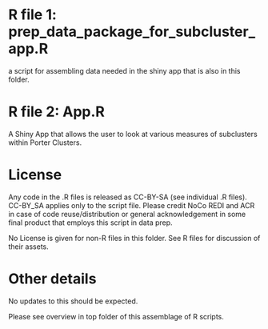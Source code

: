 # R file 1: prep_data_package_for_subcluster_app.R

a script for assembling data needed in the shiny app that is also in this folder.


# R file 2: App.R

A Shiny App that allows the user to look at various measures of subclusters within Porter Clusters.


# License

Any code in the .R files is released as CC-BY-SA (see individual .R files). CC-BY_SA applies only to the script file. Please credit NoCo REDI and ACR in case of code reuse/distribution or general acknowledgement in some final product that employs this script in data prep.

No License is given for non-R files in this folder. See R files for discussion of their assets.


# Other details

No updates to this should be expected.


Please see overview in top folder of this assemblage of R scripts.
